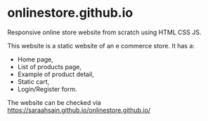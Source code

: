 # onlinestore.github.io

Responsive online store website from scratch using HTML CSS JS.

This website is a static website of an e commerce store.
It has a:
- Home page,
- List of products page,
- Example of product detail,
- Static cart,
- Login/Register form.

The website can be checked via https://saraahsain.github.io/onlinestore.github.io/
